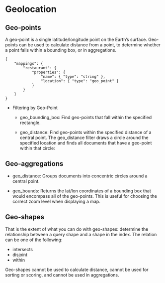 # Geolocation

## Geo-points
A geo-point is a single latitude/longitude point on the Earth’s surface. Geo-points can be used to calculate distance from a point, to determine whether a point falls within a bounding box, or in aggregations.

```
{
	"mappings": { 
		"restaurant": { 
			"properties": { 
				"name": { "type": "string" }, 
				"location": { "type": "geo_point" } 
			}
		}
	}
}
```

* Filtering by Geo-Point
	* geo_bounding_box: Find geo-points that fall within the specified rectangle.
		
	* geo_distance: Find geo-points within the specified distance of a central point. The geo_distance filter draws a circle around the specified location and finds all documents that have a geo-point within that circle:		
		
## Geo-aggregations

* geo_distance: Groups documents into concentric circles around a central point.
	
* geo_bounds: Returns the lat/lon coordinates of a bounding box that would encompass all of the geo-points. This is useful for choosing the correct zoom level when displaying a map.
	
## Geo-shapes

That is the extent of what you can do with geo-shapes: determine the relationship between a query shape and a shape in the index. The relation can be one of the following:

* intersects
* disjoint
* within

Geo-shapes cannot be used to calculate distance, cannot be used for sorting or scoring, and cannot be used in aggregations.
